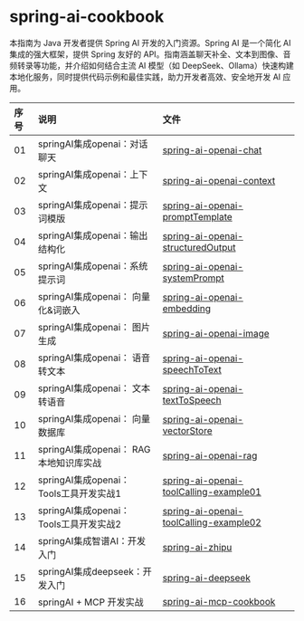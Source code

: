 # spring-ai-cookbook
本指南为 Java 开发者提供 Spring AI 开发的入门资源。Spring AI 是一个简化 AI 集成的强大框架，提供 Spring 友好的 API。指南涵盖聊天补全、文本到图像、音频转录等功能，并介绍如何结合主流 AI 模型（如 DeepSeek、Ollama）快速构建本地化服务，同时提供代码示例和最佳实践，助力开发者高效、安全地开发 AI 应用。



| 序号 | 说明                             | 文件                                |
|:---|:-------------------------------|:---------------------------------|
| 01 | springAI集成openai：对话聊天 		       | [spring-ai-openai-chat](spring-ai-openai-chat) |
| 02 | springAI集成openai：上下文 			       | [spring-ai-openai-context](spring-ai-openai-context) |
| 03 | springAI集成openai：提示词模版 		      | [spring-ai-openai-promptTemplate](spring-ai-openai-promptTemplate) |
| 04 | springAI集成openai：输出结构化		       | [spring-ai-openai-structuredOutput](spring-ai-openai-structuredOutput) |
| 05 | springAI集成openai：系统提示词		       |[spring-ai-openai-systemPrompt](spring-ai-openai-systemPrompt) |
| 06 | springAI集成openai： 向量化&词嵌入	     | [spring-ai-openai-embedding](spring-ai-openai-embedding) |
| 07 | springAI集成openai： 图片生成		       | [spring-ai-openai-image](spring-ai-openai-image) 
| 08 | springAI集成openai： 语音转文本		      | [spring-ai-openai-speechToText](spring-ai-openai-speechToText) 
| 09 | springAI集成openai： 文本转语音		      | [spring-ai-openai-textToSpeech](spring-ai-openai-textToSpeech) |
| 10 | springAI集成openai： 向量数据库		      | [spring-ai-openai-vectorStore](spring-ai-openai-vectorStore)|
| 11 | springAI集成openai： RAG本地知识库实战   | [spring-ai-openai-rag](spring-ai-openai-rag) |
| 12 | springAI集成openai： Tools工具开发实战1 | [spring-ai-openai-toolCalling-example01](spring-ai-openai-toolCalling-example01) |
| 13 | springAI集成openai： Tools工具开发实战2 | [spring-ai-openai-toolCalling-example02](spring-ai-openai-toolCalling-example02)|
| 14 | springAI集成智谱AI：开发入门            | [spring-ai-zhipu](spring-ai-zhipu)|
| 15 | springAI集成deepseek：开发入门        | [spring-ai-deepseek](spring-ai-deepseek) |
| 16 | springAI + MCP 开发实战            |[spring-ai-mcp-cookbook](spring-ai-mcp-cookbook) |
